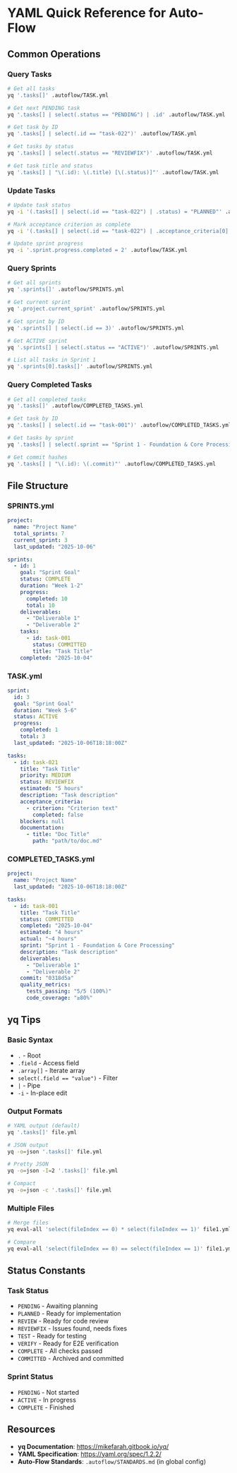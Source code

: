 # YAML Quick Reference for Auto-Flow

## Common Operations

### Query Tasks

```bash
# Get all tasks
yq '.tasks[]' .autoflow/TASK.yml

# Get next PENDING task
yq '.tasks[] | select(.status == "PENDING") | .id' .autoflow/TASK.yml | head -1

# Get task by ID
yq '.tasks[] | select(.id == "task-022")' .autoflow/TASK.yml

# Get tasks by status
yq '.tasks[] | select(.status == "REVIEWFIX")' .autoflow/TASK.yml

# Get task title and status
yq '.tasks[] | "\(.id): \(.title) [\(.status)]"' .autoflow/TASK.yml
```

### Update Tasks

```bash
# Update task status
yq -i '(.tasks[] | select(.id == "task-022") | .status) = "PLANNED"' .autoflow/TASK.yml

# Mark acceptance criterion as complete
yq -i '(.tasks[] | select(.id == "task-022") | .acceptance_criteria[0].completed) = true' .autoflow/TASK.yml

# Update sprint progress
yq -i '.sprint.progress.completed = 2' .autoflow/TASK.yml
```

### Query Sprints

```bash
# Get all sprints
yq '.sprints[]' .autoflow/SPRINTS.yml

# Get current sprint
yq '.project.current_sprint' .autoflow/SPRINTS.yml

# Get sprint by ID
yq '.sprints[] | select(.id == 3)' .autoflow/SPRINTS.yml

# Get ACTIVE sprint
yq '.sprints[] | select(.status == "ACTIVE")' .autoflow/SPRINTS.yml

# List all tasks in Sprint 1
yq '.sprints[0].tasks[]' .autoflow/SPRINTS.yml
```

### Query Completed Tasks

```bash
# Get all completed tasks
yq '.tasks[]' .autoflow/COMPLETED_TASKS.yml

# Get task by ID
yq '.tasks[] | select(.id == "task-001")' .autoflow/COMPLETED_TASKS.yml

# Get tasks by sprint
yq '.tasks[] | select(.sprint == "Sprint 1 - Foundation & Core Processing")' .autoflow/COMPLETED_TASKS.yml

# Get commit hashes
yq '.tasks[] | "\(.id): \(.commit)"' .autoflow/COMPLETED_TASKS.yml
```

## File Structure

### SPRINTS.yml

```yaml
project:
  name: "Project Name"
  total_sprints: 7
  current_sprint: 3
  last_updated: "2025-10-06"

sprints:
  - id: 1
    goal: "Sprint Goal"
    status: COMPLETE
    duration: "Week 1-2"
    progress:
      completed: 10
      total: 10
    deliverables:
      - "Deliverable 1"
      - "Deliverable 2"
    tasks:
      - id: task-001
        status: COMMITTED
        title: "Task Title"
    completed: "2025-10-04"
```

### TASK.yml

```yaml
sprint:
  id: 3
  goal: "Sprint Goal"
  duration: "Week 5-6"
  status: ACTIVE
  progress:
    completed: 1
    total: 3
  last_updated: "2025-10-06T18:18:00Z"

tasks:
  - id: task-021
    title: "Task Title"
    priority: MEDIUM
    status: REVIEWFIX
    estimated: "5 hours"
    description: "Task description"
    acceptance_criteria:
      - criterion: "Criterion text"
        completed: false
    blockers: null
    documentation:
      - title: "Doc Title"
        path: "path/to/doc.md"
```

### COMPLETED_TASKS.yml

```yaml
project:
  name: "Project Name"
  last_updated: "2025-10-06T18:18:00Z"

tasks:
  - id: task-001
    title: "Task Title"
    status: COMMITTED
    completed: "2025-10-04"
    estimated: "4 hours"
    actual: "~4 hours"
    sprint: "Sprint 1 - Foundation & Core Processing"
    description: "Task description"
    deliverables:
      - "Deliverable 1"
      - "Deliverable 2"
    commit: "0318d5a"
    quality_metrics:
      tests_passing: "5/5 (100%)"
      code_coverage: "≥80%"
```

## yq Tips

### Basic Syntax

- `.` - Root
- `.field` - Access field
- `.array[]` - Iterate array
- `select(.field == "value")` - Filter
- `|` - Pipe
- `-i` - In-place edit

### Output Formats

```bash
# YAML output (default)
yq '.tasks[]' file.yml

# JSON output
yq -o=json '.tasks[]' file.yml

# Pretty JSON
yq -o=json -I=2 '.tasks[]' file.yml

# Compact
yq -o=json -c '.tasks[]' file.yml
```

### Multiple Files

```bash
# Merge files
yq eval-all 'select(fileIndex == 0) * select(fileIndex == 1)' file1.yml file2.yml

# Compare
yq eval-all 'select(fileIndex == 0) == select(fileIndex == 1)' file1.yml file2.yml
```

## Status Constants

### Task Status
- `PENDING` - Awaiting planning
- `PLANNED` - Ready for implementation
- `REVIEW` - Ready for code review
- `REVIEWFIX` - Issues found, needs fixes
- `TEST` - Ready for testing
- `VERIFY` - Ready for E2E verification
- `COMPLETE` - All checks passed
- `COMMITTED` - Archived and committed

### Sprint Status
- `PENDING` - Not started
- `ACTIVE` - In progress
- `COMPLETE` - Finished

## Resources

- **yq Documentation**: https://mikefarah.gitbook.io/yq/
- **YAML Specification**: https://yaml.org/spec/1.2.2/
- **Auto-Flow Standards**: `.autoflow/STANDARDS.md` (in global config)
